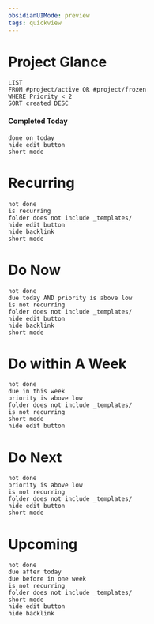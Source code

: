 ```yaml
---
obsidianUIMode: preview
tags: quickview
---
```

# Project Glance
```dataview
LIST
FROM #project/active OR #project/frozen
WHERE Priority < 2
SORT created DESC
```
#### Completed Today
```tasks
done on today
hide edit button
short mode
```

# Recurring
```tasks
not done
is recurring
folder does not include _templates/
hide edit button
hide backlink
short mode
```
# Do Now
```tasks
not done
due today AND priority is above low
is not recurring
folder does not include _templates/
hide edit button
hide backlink
short mode
```
# Do within A Week
```tasks
not done
due in this week
priority is above low
folder does not include _templates/
is not recurring
short mode
hide edit button
```
# Do Next
```tasks
not done
priority is above low
is not recurring
folder does not include _templates/
hide edit button
short mode
```
# Upcoming
```tasks
not done
due after today
due before in one week
is not recurring
folder does not include _templates/
short mode
hide edit button
hide backlink
```
